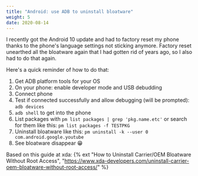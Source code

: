 ```yaml
---
title: "Android: use ADB to uninstall bloatware"
weight: 5
date: 2020-08-14
---
```


I recently got the Android 10 update and had to factory reset my phone thanks to the phone's language settings not sticking anymore. Factory reset unearthed all the bloatware again that I had gotten rid of years ago, so I also had to do that again.

Here's a quick reminder of how to do that:

1. Get ADB platform tools for your OS
2. On your phone: enable developer mode and USB debudding
3. Connect phone
4. Test if connected successfully and allow debugging (will be prompted): `adb devices`
5. `adb shell` to get into the phone
6. List packages with `pm list packages | grep 'pkg.name.etc'` or search for them like this: `pm list packages -f TESTPKG`
7. Uninstall bloatware like this: `pm uninstall -k --user 0 com.android.google.youtube`
8. See bloatware disappear 😁

Based on this guide at xda: {% ext "How to Uninstall Carrier/OEM Bloatware Without Root Access", "https://www.xda-developers.com/uninstall-carrier-oem-bloatware-without-root-access/" %}